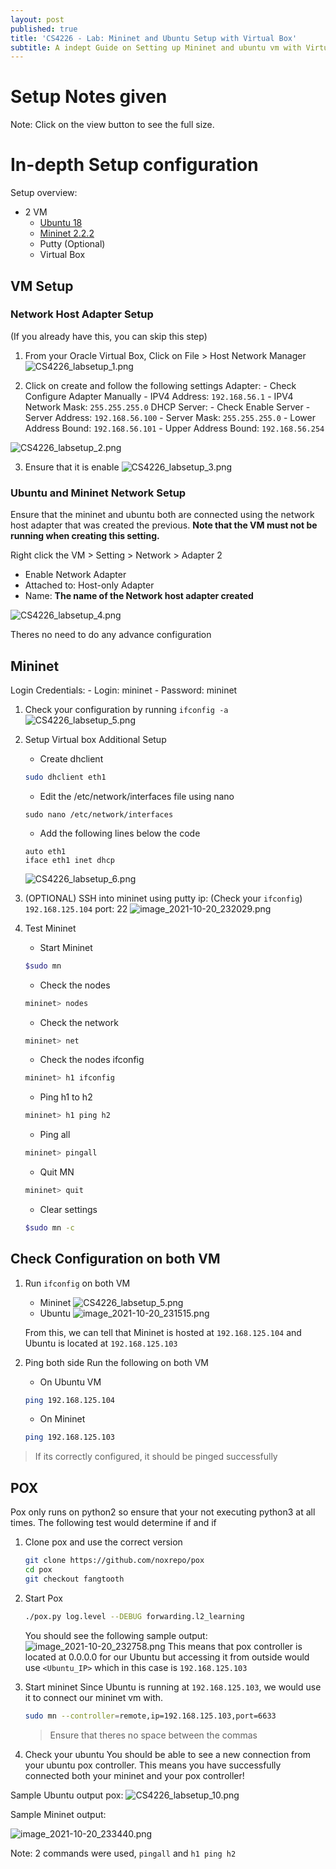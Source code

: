 ```yaml
---
layout: post
published: true
title: 'CS4226 - Lab: Mininet and Ubuntu Setup with Virtual Box'
subtitle: A indept Guide on Setting up Mininet and ubuntu vm with Virtual Box
---
```

# Setup Notes given

Note: Click on the view button to see the full size.

# In-depth Setup configuration

Setup overview:
- 2 VM
	- [Ubuntu 18](https://releases.ubuntu.com/18.04.6/ubuntu-18.04.6-desktop-amd64.iso)
    - [Mininet 2.2.2](https://github.com/mininet/mininet/releases/download/2.2.2/mininet-2.2.2-170321-ubuntu-14.04.4-server-amd64.zip)
    - Putty (Optional)
    - Virtual Box
    
## VM Setup

### Network Host Adapter Setup

(If you already have this, you can skip this step)

1. From your Oracle Virtual Box, Click on File > Host Network Manager
	![CS4226_labsetup_1.png]({{site.baseurl}}/img/CS4226_labsetup_1.png)



2. Click on create and follow the following settings
	Adapter:
    	- Check Configure Adapter Manually
        - IPV4 Address: `192.168.56.1`
        - IPV4 Network Mask: `255.255.255.0`
    DHCP Server:
    	- Check Enable Server
    	- Server Address: `192.168.56.100`
        - Server Mask: `255.255.255.0`
        - Lower Address Bound: `192.168.56.101`
        - Upper Address Bound: `192.168.56.254`
  
  ![CS4226_labsetup_2.png]({{site.baseurl}}/img/CS4226_labsetup_2.png)




3. Ensure that it is enable
![CS4226_labsetup_3.png]({{site.baseurl}}/img/CS4226_labsetup_3.png)





### Ubuntu and Mininet Network Setup
Ensure that the mininet and ubuntu both are connected using the network host adapter that was created the previous. **Note that the VM must not be running when creating this setting.**

Right click the VM > Setting > Network > Adapter 2 
- Enable Network Adapter
- Attached to: Host-only Adapter
- Name: **The name of the Network host adapter created**

![CS4226_labsetup_4.png]({{site.baseurl}}/img/CS4226_labsetup_4.png)

Theres no need to do any advance configuration

## Mininet
Login Credentials: 
		- Login: mininet
        - Password: mininet


1. Check your configuration by running `ifconfig -a`
	![CS4226_labsetup_5.png]({{site.baseurl}}/img/CS4226_labsetup_5.png)



2. Setup Virtual box Additional Setup
	- Create dhclient
	```bash
	sudo dhclient eth1
	```
    - Edit the /etc/network/interfaces file using nano
	```shell
	sudo nano /etc/network/interfaces
    ```
    
    - Add the following lines below the code
    ```
    auto eth1
 	iface eth1 inet dhcp
    ```
    
    ![CS4226_labsetup_6.png]({{site.baseurl}}/img/CS4226_labsetup_6.png)

3. (OPTIONAL) SSH into mininet using putty
	ip: (Check your `ifconfig`) `192.168.125.104`
    port: 22
    ![image_2021-10-20_232029.png]({{site.baseurl}}/img/image_2021-10-20_232029.png)

4. Test Mininet
	- Start Mininet
    ```bash
    $sudo mn
    ```
    - Check the nodes
    ```bash
    mininet> nodes
    ```
    - Check the network
    ```bash
    mininet> net
    ```
    - Check the nodes ifconfig
    ```bash
    mininet> h1 ifconfig
    ```
    - Ping h1 to h2
    ```bash
    mininet> h1 ping h2
    ```
    - Ping all
    ```bash
    mininet> pingall
    ```
    - Quit MN
    ```bash
    mininet> quit
    ```
    - Clear settings
    ```bash
    $sudo mn -c
    ```


## Check Configuration on both VM
1. Run `ifconfig` on both VM
	
    - Mininet
    ![CS4226_labsetup_5.png]({{site.baseurl}}/img/CS4226_labsetup_5.png)
    - Ubuntu
    ![image_2021-10-20_231515.png]({{site.baseurl}}/img/image_2021-10-20_231515.png)

	From this, we can tell that Mininet is hosted at `192.168.125.104` and Ubuntu is located at `192.168.125.103`

2. Ping both side
	Run the following on both VM
    - On Ubuntu VM
    ```bash
    ping 192.168.125.104
    ```
    - On Mininet
    ```bash
    ping 192.168.125.103
    ```
> If its correctly configured, it should be pinged successfully


## POX

Pox only runs on python2 so ensure that your not executing python3 at all times. The following test would determine if and if 

1. Clone pox and use the correct version
	```bash
    git clone https://github.com/noxrepo/pox
    cd pox
    git checkout fangtooth
    ```

2. Start Pox
	```bash
    ./pox.py log.level --DEBUG forwarding.l2_learning
    ```
    You should see the following sample output:
    ![image_2021-10-20_232758.png]({{site.baseurl}}/img/image_2021-10-20_232758.png)
    This means that pox controller is located at 0.0.0.0 for our Ubuntu but accessing it from outside would use `<Ubuntu_IP>` which in this case is `192.168.125.103`

3. Start mininet
    Since Ubuntu is running at `192.168.125.103`, we would use it to connect our mininet vm with.
   	
    ```bash
    sudo mn --controller=remote,ip=192.168.125.103,port=6633
    ```
    > Ensure that theres no space between the commas

4. Check your ubuntu
	You should be able to see a new connection from your ubuntu pox controller. This means you have successfully connected both your mininet and your pox controller!


Sample Ubuntu output pox:
![CS4226_labsetup_10.png]({{site.baseurl}}/img/CS4226_labsetup_10.png)

Sample Mininet output:

![image_2021-10-20_233440.png]({{site.baseurl}}/img/image_2021-10-20_233440.png)

Note: 2 commands were used, `pingall` and `h1 ping h2`













